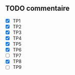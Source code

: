## TODO commentaire

- [x] TP1
- [x] TP2
- [x] TP3
- [x] TP4
- [x] TP5
- [x] TP6
- [ ] TP7
- [x] TP8
- [ ] TP9
